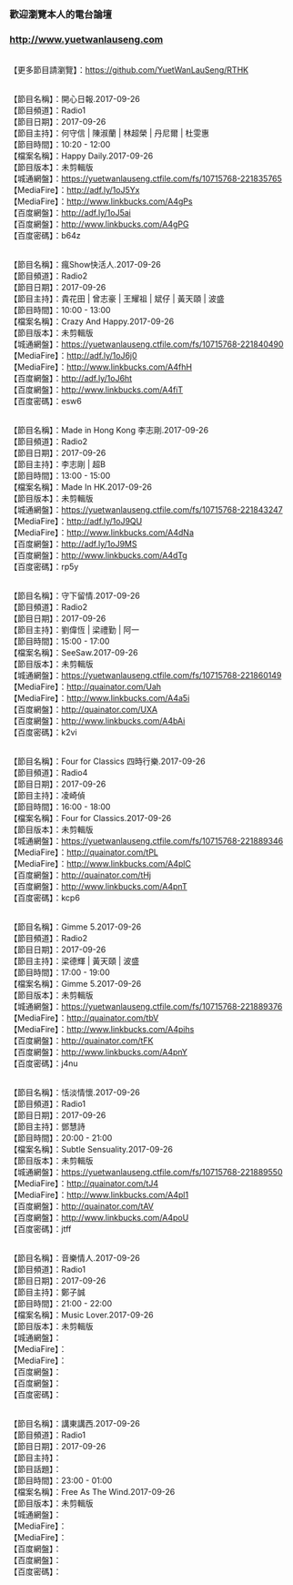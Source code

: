 ### 歡迎瀏覽本人的電台論壇
### http://www.yuetwanlauseng.com

<br>【更多節目請瀏覽】：https://github.com/YuetWanLauSeng/RTHK

<br>【節目名稱】：開心日報.2017-09-26
<br>【節目頻道】：Radio1
<br>【節目日期】：2017-09-26
<br>【節目主持】：何守信 | 陳淑蘭 | 林超榮 | 丹尼爾 | 杜雯惠
<br>【節目時間】：10:20 - 12:00
<br>【檔案名稱】：Happy Daily.2017-09-26
<br>【節目版本】：未剪輯版
<br>【城通網盤】：https://yuetwanlauseng.ctfile.com/fs/10715768-221835765
<br>【MediaFire】：http://adf.ly/1oJ5Yx
<br>【MediaFire】：http://www.linkbucks.com/A4gPs
<br>【百度網盤】：http://adf.ly/1oJ5ai
<br>【百度網盤】：http://www.linkbucks.com/A4gPG
<br>【百度密碼】：b64z

<br>【節目名稱】：瘋Show快活人.2017-09-26
<br>【節目頻道】：Radio2
<br>【節目日期】：2017-09-26
<br>【節目主持】：貴花田 | 曾志豪 | 王耀祖 | 斌仔 | 黃天頤 | 波盛
<br>【節目時間】：10:00 - 13:00
<br>【檔案名稱】：Crazy And Happy.2017-09-26
<br>【節目版本】：未剪輯版
<br>【城通網盤】：https://yuetwanlauseng.ctfile.com/fs/10715768-221840490
<br>【MediaFire】：http://adf.ly/1oJ6j0
<br>【MediaFire】：http://www.linkbucks.com/A4fhH
<br>【百度網盤】：http://adf.ly/1oJ6ht
<br>【百度網盤】：http://www.linkbucks.com/A4fiT
<br>【百度密碼】：esw6

<br>【節目名稱】：Made in Hong Kong 李志剛.2017-09-26
<br>【節目頻道】：Radio2
<br>【節目日期】：2017-09-26
<br>【節目主持】：李志剛 | 超B
<br>【節目時間】：13:00 - 15:00
<br>【檔案名稱】：Made In HK.2017-09-26
<br>【節目版本】：未剪輯版
<br>【城通網盤】：https://yuetwanlauseng.ctfile.com/fs/10715768-221843247
<br>【MediaFire】：http://adf.ly/1oJ9QU
<br>【MediaFire】：http://www.linkbucks.com/A4dNa
<br>【百度網盤】：http://adf.ly/1oJ9MS
<br>【百度網盤】：http://www.linkbucks.com/A4dTg
<br>【百度密碼】：rp5y

<br>【節目名稱】：守下留情.2017-09-26
<br>【節目頻道】：Radio2
<br>【節目日期】：2017-09-26
<br>【節目主持】：劉偉恆 | 梁禮勤 | 阿一
<br>【節目時間】：15:00 - 17:00
<br>【檔案名稱】：SeeSaw.2017-09-26
<br>【節目版本】：未剪輯版
<br>【城通網盤】：https://yuetwanlauseng.ctfile.com/fs/10715768-221860149
<br>【MediaFire】：http://quainator.com/Uah
<br>【MediaFire】：http://www.linkbucks.com/A4a5i
<br>【百度網盤】：http://quainator.com/UXA
<br>【百度網盤】：http://www.linkbucks.com/A4bAi
<br>【百度密碼】：k2vi

<br>【節目名稱】：Four for Classics 四時行樂.2017-09-26
<br>【節目頻道】：Radio4
<br>【節目日期】：2017-09-26
<br>【節目主持】：凌崎偵
<br>【節目時間】：16:00 - 18:00
<br>【檔案名稱】：Four for Classics.2017-09-26
<br>【節目版本】：未剪輯版
<br>【城通網盤】：https://yuetwanlauseng.ctfile.com/fs/10715768-221889346
<br>【MediaFire】：http://quainator.com/tPL
<br>【MediaFire】：http://www.linkbucks.com/A4plC
<br>【百度網盤】：http://quainator.com/tHj
<br>【百度網盤】：http://www.linkbucks.com/A4pnT
<br>【百度密碼】：kcp6

<br>【節目名稱】：Gimme 5.2017-09-26
<br>【節目頻道】：Radio2
<br>【節目日期】：2017-09-26
<br>【節目主持】：梁德輝 | 黃天頤 | 波盛
<br>【節目時間】：17:00 - 19:00
<br>【檔案名稱】：Gimme 5.2017-09-26
<br>【節目版本】：未剪輯版
<br>【城通網盤】：https://yuetwanlauseng.ctfile.com/fs/10715768-221889376
<br>【MediaFire】：http://quainator.com/tbV
<br>【MediaFire】：http://www.linkbucks.com/A4pihs
<br>【百度網盤】：http://quainator.com/tFK
<br>【百度網盤】：http://www.linkbucks.com/A4pnY
<br>【百度密碼】：j4nu

<br>【節目名稱】：恬淡情懷.2017-09-26
<br>【節目頻道】：Radio1
<br>【節目日期】：2017-09-26
<br>【節目主持】：鄧慧詩
<br>【節目時間】：20:00 - 21:00
<br>【檔案名稱】：Subtle Sensuality.2017-09-26
<br>【節目版本】：未剪輯版
<br>【城通網盤】：https://yuetwanlauseng.ctfile.com/fs/10715768-221889550
<br>【MediaFire】：http://quainator.com/tJ4
<br>【MediaFire】：http://www.linkbucks.com/A4pl1
<br>【百度網盤】：http://quainator.com/tAV
<br>【百度網盤】：http://www.linkbucks.com/A4poU
<br>【百度密碼】：jtff

<br>【節目名稱】：音樂情人.2017-09-26
<br>【節目頻道】：Radio1
<br>【節目日期】：2017-09-26
<br>【節目主持】：鄭子誠
<br>【節目時間】：21:00 - 22:00
<br>【檔案名稱】：Music Lover.2017-09-26
<br>【節目版本】：未剪輯版
<br>【城通網盤】：
<br>【MediaFire】：
<br>【MediaFire】：
<br>【百度網盤】：
<br>【百度網盤】：
<br>【百度密碼】：

<br>【節目名稱】：講東講西.2017-09-26
<br>【節目頻道】：Radio1
<br>【節目日期】：2017-09-26
<br>【節目主持】：
<br>【節目話題】：
<br>【節目時間】：23:00 - 01:00
<br>【檔案名稱】：Free As The Wind.2017-09-26
<br>【節目版本】：未剪輯版
<br>【城通網盤】：
<br>【MediaFire】：
<br>【MediaFire】：
<br>【百度網盤】：
<br>【百度網盤】：
<br>【百度密碼】：
